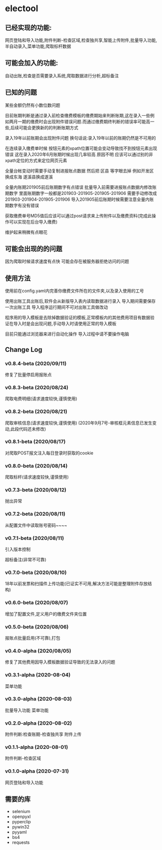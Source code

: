 # electool

## 已经实现的功能:
网页登陆和导入功能,附件判断-检查区域,检查独共享,智能上传附件,批量导入功能,半自动录入,菜单功能,爬取标杆数据

## 可能会加入的功能:
自动出账,检查是否需要录入系统,爬取数据进行分析,超标备注

## 已知的问题

某些金额仍然有小数位数问题

目前账期判断是通过录入前检查缴费模板的缴费期始来判断账期,这在录入一些例如两月一期的缴费时会出现附件错误问题.而通过缴费期终判断的错误率可能高一些,后续可能会更换新的的判断账期方式

录入19年以前账期会出现附件问题 换句话说:录入19年以前的账期仍然是不可用的

在连续录入缴费单时候 按钮元素的xpath位置可能会变动导致找不到按钮元素出现错误 这在录入2020年6月账期时候出现几率较高 原因不明 应该可以通过别的非xpath定位的方式来定位网页元素

全量台帐变动时需要手动复制进报账点数据 然后把 区县 等字眼去掉 例如开发区换成东海 遂溪县换成遂溪

全量内账期201905前后账期数字有点错误 批量导入前需要进报账点数据内修改账期数字
里面账期数字一般都是201903-201905-201905-201906 需要手动修改成201903-201904-201905-201906
导入201905前后账期时候需要注意全量内账期数字有没有错误

获取缴费单号MD5值后应该可以通过post请求来上传附件以及缴费资料(完成此操作可以实现在后台导入缴费)

维护起来稍微有点眼花

## 可能会出现的的问题

因为爬取时候请求速度有点快 可能会存在被服务器拒绝访问的问题


## 使用方法
使用前在config.yaml内完善你缴费文件所在的文件夹,以及录入使用的工号

使用出账工具出账后,软件会从新版导入表内读取数据进行录入 导入期间需要保存一次出账工具 导入程序运行期间不可对出账工具做改动

程序用的导入模板是去除掉数据验证的模板,正常模板内的其他费用项目有数据验证在导入时是会出现问题,手动导入时请使用正常的导入模板

目前只能通过浏览器来进行自动化操作 导入过程中请不要操作电脑

## 


## Change Log

### v0.8.4-beta (2020/09/11)

修复了批量停启用报账点

### v0.8.3-beta (2020/08/24)

爬取电费明细(请求速度较快,谨慎使用)

### v0.8.2-beta (2020/08/21)

爬取审核信息(请求速度较快,谨慎使用) (2020年9月7号-审核框元素信息已发生变动,此段代码还未修改)

### v0.8.1-beta (2020/08/17)
对爬取POST报文注入每日登录时获取的cookie

### v0.8.0-beta (2020/08/14)
爬取标杆(请求速度较快,谨慎使用)

### v0.7.3-beta (2020/08/12)
抛出异常

### v0.7.2-beta (2020/08/11)
从配置文件中读取账号密码~~~~

### v0.7.1-beta (2020/08/11)
引入版本控制

超标备注(非常不可靠)

### v0.7.0-beta (2020/08/10)
18年以前发票和扫描件上传功能(已证实不可用,解决方法可能是整理附件存放结构)

### v0.6.0-beta (2020/08/07)
增加了配置文件,定义用户的缴费文件夹位置

### v0.5.0-beta (2020/08/06)
报账点批量启用(不可靠),打包

### v0.4.0-alpha (2020/08/05)
修复了其他费用因导入模板数据验证导致的无法录入的问题

### v0.3.1-alpha (2020-08-04)
菜单功能

### v0.3.0-alpha (2020-08-03)
批量导入功能 菜单功能

### v0.2.0-alpha (2020-08-02)
附件判断:检查账期-检查独共享 附件上传

### v0.1.1-alpha (2020-08-01)
附件判断-检查区域

### v0.1.0-alpha (2020-07-31)
网页登陆和导入功能

## 需要的库
+ selenium
+ openpyxl
+ pyperclip
+ pywin32
+ pyyaml
+ bs4
+ requests
